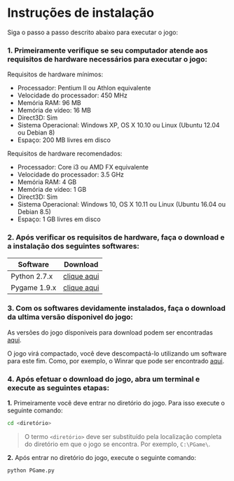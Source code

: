 Instruções de instalação
========================

Siga o passo a passo descrito abaixo para executar o jogo:

### **1.** Primeiramente verifique se seu computador atende aos requisitos de hardware necessários para executar o jogo:

Requisitos de hardware mínimos:

* Processador: Pentium II ou Athlon equivalente
* Velocidade do processador: 450 MHz
* Memória RAM: 96 MB
* Memória de vídeo: 16 MB
* Direct3D: Sim
* Sistema Operacional: Windows XP, OS X 10.10 ou Linux (Ubuntu 12.04 ou Debian 8)
* Espaço: 200 MB livres em disco

Requisitos de hardware recomendados:

* Processador: Core i3 ou AMD FX equivalente
* Velocidade do processador: 3.5 GHz
* Memória RAM: 4 GB
* Memória de vídeo: 1 GB
* Direct3D: Sim
* Sistema Operacional: Windows 10, OS X 10.11 ou Linux (Ubuntu 16.04 ou Debian 8.5)
* Espaço: 1 GB livres em disco

### **2.** Após verificar os requisitos de hardware, faça o download e a instalação dos seguintes softwares:

| Software                     | Download                 |
|------------------------------|--------------------------|
| Python 2.7.x                 | [clique aqui][dl-python] | 
| Pygame 1.9.x                 | [clique aqui][dl-pygame] |

[dl-python]:https://www.python.org/downloads/
[dl-pygame]:http://www.pygame.org/download.shtml

### **3.** Com os softwares devidamente instalados, faça o download da ultima versão dísponivel do jogo:

As versões do jogo dísponiveis para download podem ser encontradas [aqui][dl-jogo].

O jogo virá compactado, você deve descompactá-lo utilizando um software para este fim. Como, por exemplo, o Winrar que pode ser encontrado [aqui][dl-winrar].

[dl-winrar]:http://www.win-rar.com/download.html

[dl-jogo]:https://github.com/MrAndreLuiz/PGame/#obter-pgame

### **4.** Após efetuar o download do jogo, abra um terminal e execute as seguintes etapas:

**1.** Primeiramente você deve entrar no diretório do jogo. Para isso execute o seguinte comando:
```bash
cd <diretório>
```

> O termo ``` <diretório> ``` deve ser substituído pela localização completa do diretório em que o jogo se encontra. Por exemplo, ``` C:\PGame\ ```.

**2.** Após entrar no diretório do jogo, execute o seguinte comando:

```bash
python PGame.py
```